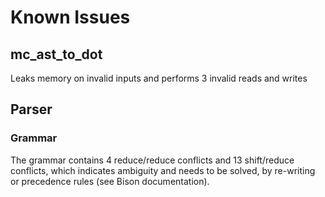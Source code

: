 # Known Issues

## mc_ast_to_dot

Leaks memory on invalid inputs and performs 3 invalid reads and writes

## Parser

### Grammar

The grammar contains 4 reduce/reduce conflicts and 13 shift/reduce conflicts, which indicates ambiguity and needs to be solved, by re-writing or precedence rules (see Bison documentation).

